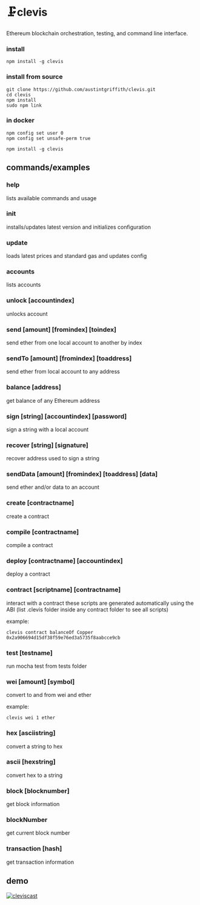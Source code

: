 # 🗜️clevis

Ethereum blockchain orchestration, testing, and command line interface.

### install
```
npm install -g clevis
```

### install from source
```
git clone https://github.com/austintgriffith/clevis.git
cd clevis
npm install
sudo npm link
```


### in docker
```
npm config set user 0
npm config set unsafe-perm true
```

```
npm install -g clevis
```

## commands/examples

### help
lists available commands and usage

### init
installs/updates latest version and initializes configuration

### update
loads latest prices and standard gas and updates config

### accounts
lists accounts

### unlock [accountindex]
unlocks account

### send [amount] [fromindex] [toindex]
send ether from one local account to another by index

### sendTo [amount] [fromindex] [toaddress]
send ether from local account to any address

### balance [address]
get balance of any Ethereum address

### sign [string] [accountindex] [password]
sign a string with a local account

### recover [string] [signature]
recover address used to sign a string

### sendData [amount] [fromindex] [toaddress] [data]
send ether and/or data to an account

### create [contractname]
create a contract

### compile [contractname]
compile a contract

### deploy [contractname] [accountindex]
deploy a contract

### contract [scriptname] [contractname]
interact with a contract
these scripts are generated automatically using the ABI
(list .clevis folder inside any contract folder to see all scripts)

example:
```
clevis contract balanceOf Copper 0x2a906694d15df38f59e76ed3a5735f8aabcce9cb
```

### test [testname]
run mocha test from tests folder

### wei [amount] [symbol]
convert to and from wei and ether

example:
```
clevis wei 1 ether
```

### hex [asciistring]
convert a string to hex

### ascii [hexstring]
convert hex to a string

### block [blocknumber]
get block information

### blockNumber
get current block number

### transaction [hash]
get transaction information

## demo

[![cleviscast](http://s3.amazonaws.com/atgpub/clevispreview2.png)](http://s3.amazonaws.com/atgpub/clevis.mp4)
